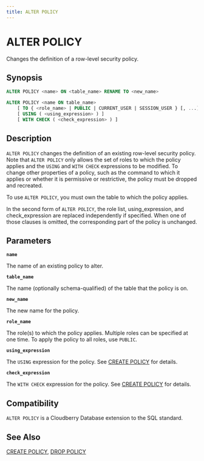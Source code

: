 ```yaml
---
title: ALTER POLICY
---
```


# ALTER POLICY

Changes the definition of a row-level security policy.

## Synopsis

```sql
ALTER POLICY <name> ON <table_name> RENAME TO <new_name>

ALTER POLICY <name ON table_name>
    [ TO { <role_name> | PUBLIC | CURRENT_USER | SESSION_USER } [, ...] ]
    [ USING ( <using_expression> ) ]
    [ WITH CHECK ( <check_expression> ) ]
```

## Description

`ALTER POLICY` changes the definition of an existing row-level security policy. Note that `ALTER POLICY` only allows the set of roles to which the policy applies and the `USING` and `WITH CHECK` expressions to be modified. To change other properties of a policy, such as the command to which it applies or whether it is permissive or restrictive, the policy must be dropped and recreated.

To use `ALTER POLICY`, you must own the table to which the policy applies.

In the second form of `ALTER POLICY`, the role list, using_expression, and check_expression are replaced independently if specified. When one of those clauses is omitted, the corresponding part of the policy is unchanged.

## Parameters

**`name`**

The name of an existing policy to alter.

**`table_name`**

The name (optionally schema-qualified) of the table that the policy is on.

**`new_name`**

The new name for the policy.

**`role_name`**

The role(s) to which the policy applies. Multiple roles can be specified at one time. To apply the policy to all roles, use `PUBLIC`.

**`using_expression`**

The `USING` expression for the policy. See [CREATE POLICY](/docs/sql-stmts/sql-stmt-create-policy.md) for details.

**`check_expression`**

The `WITH CHECK` expression for the policy. See [CREATE POLICY](/docs/sql-stmts/sql-stmt-create-policy.md) for details.

## Compatibility

`ALTER POLICY` is a Cloudberry Database extension to the SQL standard.

## See Also

[CREATE POLICY](/docs/sql-stmts/sql-stmt-create-policy.md), [DROP POLICY](/docs/sql-stmts/sql-stmt-drop-policy.md)
